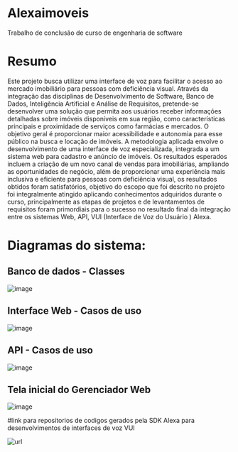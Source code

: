 # Alexaimoveis
Trabalho de conclusão de curso de engenharia de software

# Resumo

Este projeto busca utilizar uma interface de voz para facilitar o acesso ao mercado imobiliário para pessoas com deficiência visual. Através da integração das disciplinas de Desenvolvimento de Software, Banco de Dados, Inteligência Artificial e Análise de Requisitos, pretende-se desenvolver uma solução que permita aos usuários receber informações detalhadas sobre imóveis disponíveis em sua região, como características principais e proximidade de serviços como farmácias e mercados. O objetivo geral é proporcionar maior acessibilidade e autonomia para esse público na busca e locação de imóveis. A metodologia aplicada envolve o desenvolvimento de uma interface de voz especializada, integrada a um sistema web para cadastro e anúncio de imóveis. Os resultados esperados incluem a criação de um novo canal de vendas para imobiliárias, ampliando as oportunidades de negócio, além de proporcionar uma experiência mais inclusiva e eficiente para pessoas com deficiência visual, os resultados obtidos foram satisfatórios, objetivo do escopo que foi descrito no projeto foi integralmente atingido aplicando conhecimentos adquiridos durante o curso, principalmente as etapas de projetos e de levantamentos de requisitos foram primordiais para o sucesso no resultado final da integração entre os sistemas Web, API, VUI (Interface de Voz do Usuário )  Alexa. 

# Diagramas do sistema:

## Banco de dados - Classes

![image](https://github.com/user-attachments/assets/43b6f3c8-1a3e-4d36-b093-b064f55df726)

## Interface Web - Casos de uso

![image](https://github.com/user-attachments/assets/655a3504-4436-4a6b-807e-36ee1ef3683d)

## API - Casos de uso

![image](https://github.com/user-attachments/assets/1046b11a-abc0-4f6a-9bfc-708fddb98ac4)

## Tela inicial do Gerenciador Web

![image](https://github.com/user-attachments/assets/9112c112-f5b2-4927-9722-27733e804e76)

#link para repositorios de codigos gerados pela SDK Alexa para desenvolvimentos de interfaces de voz VUI

![url](https://github.com/Wandersonelias/skillbuscarimoveis.git)


